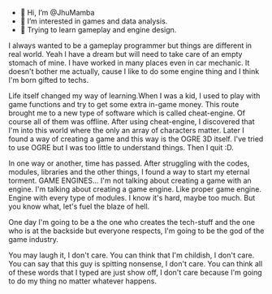 - 👋 Hi, I’m @JhuMamba
- 👀 I’m interested in games and data analysis.
- 🌱 Trying to learn gameplay and engine design.

I always wanted to be a gameplay programmer but things are different in real world. Yeah I have a dream but will need to take care of an empty stomach of mine.
I have worked in many places even in car mechanic. It doesn't bother me actually, cause I like to do some engine thing and I think I'm born gifted to techs.

Life itself changed my way of learning.When I was a kid, I used to play with game functions and try to get some extra in-game money. This route brought me to a new type of
software which is called cheat-engine. Of course all of them was offline. After using cheat-engine, I discovered that I'm into this world where the only an array of characters
matter. Later I found a way of creating a game and this way is the OGRE 3D itself. I've tried to use OGRE but I was too little to understand things. Then I quit :D.

In one way or another, time has passed. After struggling with the codes, modules, libraries and the other things, I found a way to start my eternal torment. GAME ENGINES...
I'm not talking about creating a game with an engine. I'm talking about creating a game engine. Like proper game engine. Engine with every type of modules.
I know it's hard, maybe too much. But you know what, let's fuel the blaze of hell.

One day I'm going to be a the one who creates the tech-stuff and the one who is at the backside but everyone respects, I'm going to be the god of the game industry.


You may laugh it, I don't care. You can think that I'm childish, I don't care. You can say that this guy is spitting nonsense, I don't care. You can think all of these words
that I typed are just show off, I don't care because I'm going to do my thing no matter whatever happens.
